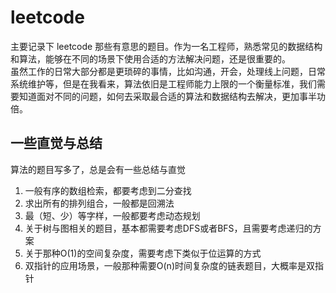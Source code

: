 # leetcode
主要记录下 leetcode 那些有意思的题目。作为一名工程师，熟悉常见的数据结构和算法，能够在不同的场景下使用合适的方法解决问题，还是很重要的。  
虽然工作的日常大部分都是更琐碎的事情，比如沟通，开会，处理线上问题，日常系统维护等，但是在我看来，算法依旧是工程师能力上限的一个衡量标准，我们需要知道面对不同的问题，如何去采取最合适的算法和数据结构去解决，更加事半功倍。

## 一些直觉与总结
算法的题目写多了，总是会有一些总结与直觉
1. 一般有序的数组检索，都要考虑到二分查找
2. 求出所有的排列组合，一般都是回溯法
3. 最（短、少）等字样，一般都要考虑动态规划
4. 关于树与图相关的题目，基本都需要考虑DFS或者BFS，且需要考虑递归的方案
5. 关于那种O(1)的空间复杂度，需要考虑下类似于位运算的方式
6. 双指针的应用场景，一般那种需要O(n)时间复杂度的链表题目，大概率是双指针